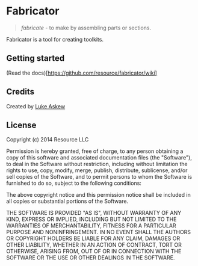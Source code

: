 # Fabricator

> _fabricate_ - to make by assembling parts or sections.

Fabricator is a tool for creating toolkits.

## Getting started

(Read the docs)[https://github.com/resource/fabricator/wiki]

## Credits

Created by [Luke Askew](http://lukeaskew.com)

## License

Copyright (c) 2014 Resource LLC

Permission is hereby granted, free of charge, to any person obtaining a copy of this software and associated documentation files (the "Software"), to deal in the Software without restriction, including without limitation the rights to use, copy, modify, merge, publish, distribute, sublicense, and/or sell copies of the Software, and to permit persons to whom the Software is furnished to do so, subject to the following conditions:

The above copyright notice and this permission notice shall be included in all copies or substantial portions of the Software.

THE SOFTWARE IS PROVIDED "AS IS", WITHOUT WARRANTY OF ANY KIND, EXPRESS OR IMPLIED, INCLUDING BUT NOT LIMITED TO THE WARRANTIES OF MERCHANTABILITY, FITNESS FOR A PARTICULAR PURPOSE AND NONINFRINGEMENT. IN NO EVENT SHALL THE AUTHORS OR COPYRIGHT HOLDERS BE LIABLE FOR ANY CLAIM, DAMAGES OR OTHER LIABILITY, WHETHER IN AN ACTION OF CONTRACT, TORT OR OTHERWISE, ARISING FROM, OUT OF OR IN CONNECTION WITH THE SOFTWARE OR THE USE OR OTHER DEALINGS IN THE SOFTWARE.
